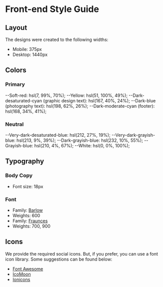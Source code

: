 # Front-end Style Guide

## Layout

The designs were created to the following widths:

- Mobile: 375px
- Desktop: 1440px

## Colors

### Primary

--Soft-red: hsl(7, 99%, 70%);
--Yellow: hsl(51, 100%, 49%);
--Dark-desaturated-cyan (graphic design text): hsl(167, 40%, 24%);
--Dark-blue (photography text): hsl(198, 62%, 26%);
--Dark-moderate-cyan (footer): hsl(168, 34%, 41%);

### Neutral

--Very-dark-desaturated-blue: hsl(212, 27%, 19%);
--Very-dark-grayish-blue: hsl(213, 9%, 39%);
--Dark-grayish-blue: hsl(232, 10%, 55%);
--Grayish-blue: hsl(210, 4%, 67%);
--White: hsl(0, 0%, 100%);

## Typography

### Body Copy

- Font size: 18px

### Font

- Family: [Barlow](https://fonts.google.com/specimen/Barlow)
- Weights: 600
- Family: [Fraunces](https://fonts.google.com/specimen/Fraunces)
- Weights: 700, 900

## Icons

We provide the required social icons. But, if you prefer, you can use a font icon library. Some suggestions can be found below:

- [Font Awesome](https://fontawesome.com)
- [IcoMoon](https://icomoon.io)
- [Ionicons](https://ionicons.com)
